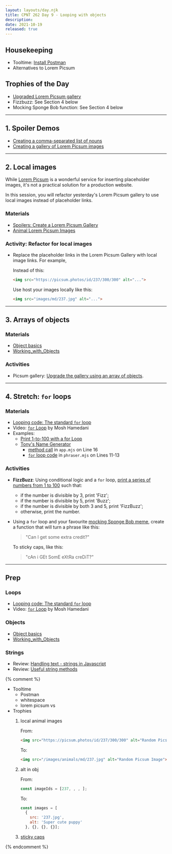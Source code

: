 ```yaml
---
layout: layouts/day.njk
title: CPNT 262 Day 9 - Looping with objects
description: 
date: 2021-10-19
released: true
---
```


## Housekeeping
- Tooltime: [Install Postman](https://www.postman.com/downloads/)
- Alternatives to Lorem Picsum

## Trophies of the Day
- [Upgraded Lorem Picsum gallery](https://gist.github.com/acidtone/a5f40cda47c6d5c1a8e3815833572024)
- Fizzbuzz: See Section 4 below
- Mocking Sponge Bob function: See Section 4 below

---

## 1. Spoiler Demos
- [Creating a comma-separated list of nouns](https://gist.github.com/acidtone/5c8b6c954dadb7f9e60cbb98cddc0230)
- [Creating a gallery of Lorem Picsum images](https://gist.github.com/acidtone/0c3caca6908b650c17b605f4242ff004)

---

## 2. Local images
While [Lorem Picsum](https://picsum.photos/) is a wonderful service for inserting placeholder images, it's not a practical solution for a production website.

In this session, you will refactor yesterday's Lorem Picsum gallery to use local images instead of placeholder links.

### Materials
- [Spoilers: Create a Lorem Picsum Gallery](https://gist.github.com/acidtone/fbfa8e15f7098f231e8cc52d0518ee2b)
- [Animal Lorem Picsum Images](https://github.com/acidtone/animals-ids)

### Activity: Refactor for local images
- Replace the placeholder links in the Lorem Picsum Gallery with local image links. For example,

    Instead of this:

    ```html
    <img src="https://picsum.photos/id/237/300/300" alt="...">
    ```

    Use host your images locally like this:

    ```html
    <img src="images/md/237.jpg" alt="...">
    ```

---

## 3. Arrays of objects
### Materials
- [Object basics](https://developer.mozilla.org/en-US/docs/Learn/JavaScript/Objects/Basics)
- [Working_with_Objects](https://developer.mozilla.org/en-US/docs/Web/JavaScript/Guide/Working_with_Objects)

### Activities
- Picsum gallery: [Upgrade the gallery using an array of objects](https://gist.github.com/acidtone/a5f40cda47c6d5c1a8e3815833572024).

---

## 4. Stretch: `for` loops
### Materials
- [Looping code: The standard `for` loop](https://developer.mozilla.org/en-US/docs/Learn/JavaScript/Building_blocks/Looping_code#the_standard_for_loop)
- Video: [`for` Loop](https://www.youtube.com/watch?v=s9wW2PpJsmQ) by Mosh Hamedani
- Examples: 
    - [Print 1-to-100 with a for Loop](https://gist.github.com/acidtone/e87aa5564ae1b286beca66b07d52550f)
    - [Tony's Name Generator](https://acidtone.github.io/namor/)
        - [method call](https://github.com/acidtone/namor/blob/master/js/app.mjs#L16) in `app.mjs` on Line 16 
        - [`for` loop code](https://github.com/acidtone/namor/blob/master/js/phraser.mjs#L11-L13) in `phraser.mjs` on Lines 11-13

### Activities
- **FizzBuzz**: Using conditional logic and a `for` loop, [print a series of numbers from 1 to 100](https://gist.github.com/acidtone/e87aa5564ae1b286beca66b07d52550f) such that:
    - if the number is divisible by 3, print 'Fizz';
    - if the number is divisible by 5, print 'Buzz';
    - if the number is divisible by both 3 and 5, print 'FizzBuzz';
    - otherwise, print the number.
- Using a `for` loop and your favourite [mocking Sponge Bob meme](https://nymag.com/intelligencer/2017/05/what-is-the-mocking-spongebob-capitalized-letters-chicken-meme.html), create a function that will turn a phrase like this:

    > "Can I get some extra credit?"

    To sticky caps, like this:

    > "cAn i GEt SomE eXtRa creDiT?"

---

## Prep
### Loops
- [Looping code: The standard `for` loop](https://developer.mozilla.org/en-US/docs/Learn/JavaScript/Building_blocks/Looping_code#the_standard_for_loop)
- Video: [`for` Loop](https://www.youtube.com/watch?v=s9wW2PpJsmQ) by Mosh Hamedani

### Objects
- [Object basics](https://developer.mozilla.org/en-US/docs/Learn/JavaScript/Objects/Basics)
- [Working_with_Objects](https://developer.mozilla.org/en-US/docs/Web/JavaScript/Guide/Working_with_Objects)

### Strings
- Review: [Handling text - strings in Javascript](https://developer.mozilla.org/en-US/docs/Learn/JavaScript/First_steps/Strings)
- Review: [Useful string methods](https://developer.mozilla.org/en-US/docs/Learn/JavaScript/First_steps/Useful_string_methods)


{% comment %}
- Tooltime
    - Postman
    - whitespace
    - lorem picsum vs
- Trophies
    1. local animal images

        From: 

        ```html
        <img src="https://picsum.photos/id/237/300/300" alt="Random Picsum Image">
        ```

        To: 
        ```html
        <img src="/images/animals/md/237.jpg" alt="Random Picsum Image">
        ```

    2. alt in obj
        
        From: 
        ```js
        const imageIds = [237, , , ];
        ```

        To:

        ```js
        const images = [
          {
            src: '237.jpg',
            alt: 'Super cute puppy'
          }, {}, {}, {}];
        ``` 

    3. [sticky caps](https://nymag.com/intelligencer/2017/05/what-is-the-mocking-spongebob-capitalized-letters-chicken-meme.html)

{% endcomment %}
